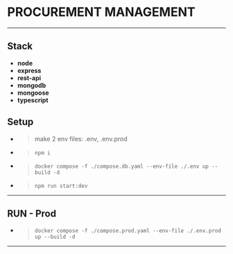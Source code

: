 # PROCUREMENT MANAGEMENT

---

## Stack

- **node**
- **express**
- **rest-api**
- **mongodb**
- **mongoose**
- **typescript**

## Setup

- > make 2 env files: .env, .env.prod
- > `npm i`
- > `docker compose -f ./compose.db.yaml --env-file ./.env up --build -d`
- > `npm run start:dev `

---

## RUN - Prod

- > `docker compose -f ./compose.prod.yaml --env-file ./.env.prod up --build -d`

---
